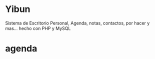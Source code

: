 # Yibun
Sistema de Escritorio Personal, Agenda, notas, contactos, por hacer y mas... hecho con PHP y MySQL
# agenda
